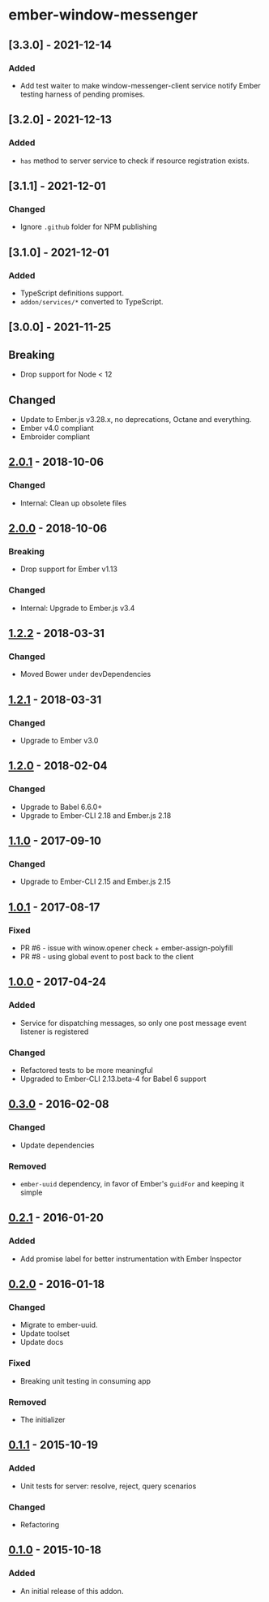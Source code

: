 # ember-window-messenger

## [3.3.0] - 2021-12-14

### Added

- Add test waiter to make window-messenger-client service notify Ember testing harness of pending promises.

## [3.2.0] - 2021-12-13

### Added

- `has` method to server service to check if resource registration exists.

## [3.1.1] - 2021-12-01

### Changed

- Ignore `.github` folder for NPM publishing

## [3.1.0] - 2021-12-01

### Added

- TypeScript definitions support.
- `addon/services/*` converted to TypeScript.

## [3.0.0] - 2021-11-25

## Breaking
- Drop support for Node < 12

## Changed
- Update to Ember.js v3.28.x, no deprecations, Octane and everything.
- Ember v4.0 compliant
- Embroider compliant

## [2.0.1] - 2018-10-06
### Changed
- Internal: Clean up obsolete files

## [2.0.0] - 2018-10-06
### Breaking
-  Drop support for Ember v1.13

### Changed
- Internal: Upgrade to Ember.js v3.4

## [1.2.2] - 2018-03-31
### Changed
- Moved Bower under devDependencies

## [1.2.1] - 2018-03-31
### Changed
- Upgrade to Ember v3.0

## [1.2.0] - 2018-02-04
### Changed
- Upgrade to Babel 6.6.0+
- Upgrade to Ember-CLI 2.18 and Ember.js 2.18

## [1.1.0] - 2017-09-10
### Changed
- Upgrade to Ember-CLI 2.15 and Ember.js 2.15

## [1.0.1] - 2017-08-17
### Fixed
- PR #6 - issue with winow.opener check + ember-assign-polyfill
- PR #8 - using global event to post back to the client

## [1.0.0] - 2017-04-24
### Added
- Service for dispatching messages, so only one post message event listener is registered

### Changed
- Refactored tests to be more meaningful
- Upgraded to Ember-CLI 2.13.beta-4 for Babel 6 support

## [0.3.0] - 2016-02-08
### Changed
- Update dependencies

### Removed
- `ember-uuid` dependency, in favor of Ember's `guidFor` and keeping it simple

## [0.2.1] - 2016-01-20
### Added
- Add promise label for better instrumentation with Ember Inspector

## [0.2.0] - 2016-01-18
### Changed
- Migrate to ember-uuid.
- Update toolset
- Update docs

### Fixed
- Breaking unit testing in consuming app

### Removed
- The initializer

## [0.1.1] - 2015-10-19
### Added
- Unit tests for server: resolve, reject, query scenarios

### Changed
- Refactoring

## [0.1.0] - 2015-10-18
### Added
- An initial release of this addon.

[2.0.1]: https://github.com/raido/ember-window-messenger/compare/v2.0.0...v2.0.1
[2.0.0]: https://github.com/raido/ember-window-messenger/compare/v1.2.2...v2.0.0
[1.2.2]: https://github.com/raido/ember-window-messenger/compare/v1.2.1...v1.2.2
[1.2.1]: https://github.com/raido/ember-window-messenger/compare/v1.2.0...v1.2.1
[1.2.0]: https://github.com/raido/ember-window-messenger/compare/v1.1.0...v1.2.0
[1.1.0]: https://github.com/raido/ember-window-messenger/compare/v1.0.1...v1.1.0
[1.0.1]: https://github.com/raido/ember-window-messenger/compare/v1.0.0...v1.0.1
[1.0.0]: https://github.com/raido/ember-window-messenger/compare/v0.3.0...v1.0.0
[0.3.0]: https://github.com/raido/ember-window-messenger/compare/v0.2.1...v0.3.0
[0.2.1]: https://github.com/raido/ember-window-messenger/compare/v0.2.0...v0.2.1
[0.2.0]: https://github.com/raido/ember-window-messenger/compare/v0.1.0...v0.2.0
[0.1.1]: https://github.com/raido/ember-window-messenger/compare/v0.1.0...v0.1.1
[0.1.0]: https://github.com/raido/ember-window-messenger/tree/v0.1.0

